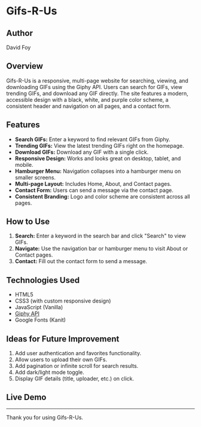 # Gifs-R-Us

## Author

David Foy

## Overview

Gifs-R-Us is a responsive, multi-page website for searching, viewing, and downloading GIFs using the Giphy API. Users can search for GIFs, view trending GIFs, and download any GIF directly. The site features a modern, accessible design with a black, white, and purple color scheme, a consistent header and navigation on all pages, and a contact form.

## Features

- **Search GIFs:** Enter a keyword to find relevant GIFs from Giphy.
- **Trending GIFs:** View the latest trending GIFs right on the homepage.
- **Download GIFs:** Download any GIF with a single click.
- **Responsive Design:** Works and looks great on desktop, tablet, and mobile.
- **Hamburger Menu:** Navigation collapses into a hamburger menu on smaller screens.
- **Multi-page Layout:** Includes Home, About, and Contact pages.
- **Contact Form:** Users can send a message via the contact page.
- **Consistent Branding:** Logo and color scheme are consistent across all pages.

## How to Use

1. **Search:** Enter a keyword in the search bar and click "Search" to view GIFs.
2. **Navigate:** Use the navigation bar or hamburger menu to visit About or Contact pages.
3. **Contact:** Fill out the contact form to send a message.

## Technologies Used

- HTML5
- CSS3 (with custom responsive design)
- JavaScript (Vanilla)
- [Giphy API](https://developers.giphy.com/)
- Google Fonts (Kanit)

## Ideas for Future Improvement

1. Add user authentication and favorites functionality.
2. Allow users to upload their own GIFs.
3. Add pagination or infinite scroll for search results.
4. Add dark/light mode toggle.
5. Display GIF details (title, uploader, etc.) on click.

## Live Demo

---

Thank you for using Gifs-R-Us.
